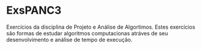 # ExsPANC3
Exercícios da disciplina de Projeto e Análise de Algortimos. Estes exercícios são formas de estudar algoritmos computacionas atráves de seu desenvolvimento e análise de tempo de execução.
